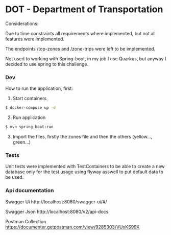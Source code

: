 # DOT - Department of Transportation

Considerations:

Due to time constraints all requirements where implemented,
but not all features were implemented.

The endpoints /top-zones and /zone-trips were left to be implemented.

Not used to working with Spring-boot, in my job I use Quarkus, but anyway I
decided to use spring to this challenge.

### Dev
How to run the application, first:

1. Start containers
````bash
$ docker-compose up -d
````

2. Run application
````bash
$ mvn spring-boot:run
````

3. Import the files, firstly the zones file and then the others (yellow..., green...)

### Tests

Unit tests were implemented with TestContainers to be able to create a new database
only for the test usage using flyway asswell to put default data to be used.

### Api documentation 

Swagger Ui
http://localhost:8080/swagger-ui/#/

Swagger Json
http://localhost:8080/v2/api-docs

Postman Collection
https://documenter.getpostman.com/view/9285303/VUxKS99X


